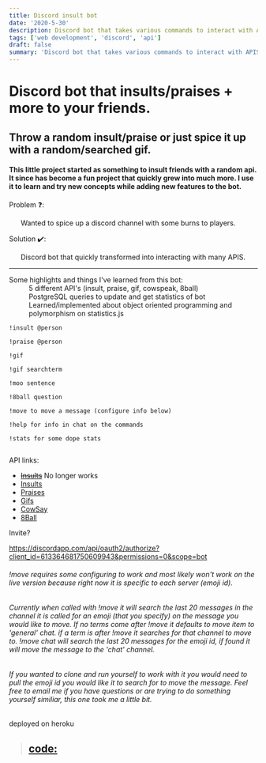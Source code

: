 ```yaml
---
title: Discord insult bot
date: '2020-5-30'
description: Discord bot that takes various commands to interact with APIS
tags: ['web development', 'discord', 'api']
draft: false
summary: 'Discord bot that takes various commands to interact with APIS'
---
```



# Discord bot that insults/praises + more to your friends. 

## Throw a random insult/praise or just spice it up with a random/searched gif.

#### This little project started as something to insult friends with a random api. It since has become a fun project that quickly grew into much more. I use it to learn and try new concepts while adding new features to the bot.


Problem ❓:  

&nbsp;&nbsp;&nbsp;&nbsp;&nbsp;&nbsp;Wanted to spice up a discord channel with some burns to players. 

Solution ✔️:  

&nbsp;&nbsp;&nbsp;&nbsp;&nbsp;&nbsp;Discord bot that quickly transformed into interacting with many APIS.

___
<dl>
  <dt>Some highlights and things I've learned from this bot:</dt>

  <dd>5 different API's (insult, praise, gif, cowspeak, 8ball)</dd>
  <dd>PostgreSQL queries to update and get statistics of bot</dd>
  <dd>Learned/implemented about object oriented programming and polymorphism on statistics.js</dd>
</dl>

```
!insult @person

!praise @person

!gif

!gif searchterm

!moo sentence

!8ball question

!move to move a message (configure info below)

!help for info in chat on the commands

!stats for some dope stats


```

API links:

* ~~[Insults](https://rapidapi.com/Lakerolmaker/api/insult-generator/endpoints)~~ No longer works
* [Insults](https://insult.mattbas.org/api/insult)
* [Praises](https://complimentr.com/api)
* [Gifs](https://api.giphy.com/v1/gifs/random)
* [CowSay](http://cowsay.morecode.org/)
* [8Ball](https://8ball.delegator.com/)


Invite?

https://discordapp.com/api/oauth2/authorize?client_id=613364681750609943&permissions=0&scope=bot


###### _!move requires some configuring to work and most likely won't work on the live version because right now it is specific to each server (emoji id)._

###### _Currently when called with !move it will search the last 20 messages in the channel it is called for an emoji (that you specify) on the message you would like to move. If no terms come after !move it defaults to move item to 'general' chat. if a term is after !move it searches for that channel to move to. !move chat will search the last 20 messages for the emoji id, if found it will move the message to the 'chat' channel._

###### _If you wanted to clone and run yourself to work with it you would need to pull the emoji id you would like it to search for to move the message. Feel free to email me if you have questions or are trying to do something yourself similiar, this one took me a little bit._

deployed on heroku

> ## [code:](https://github.com/tdnicola/discord_insult-bot)  